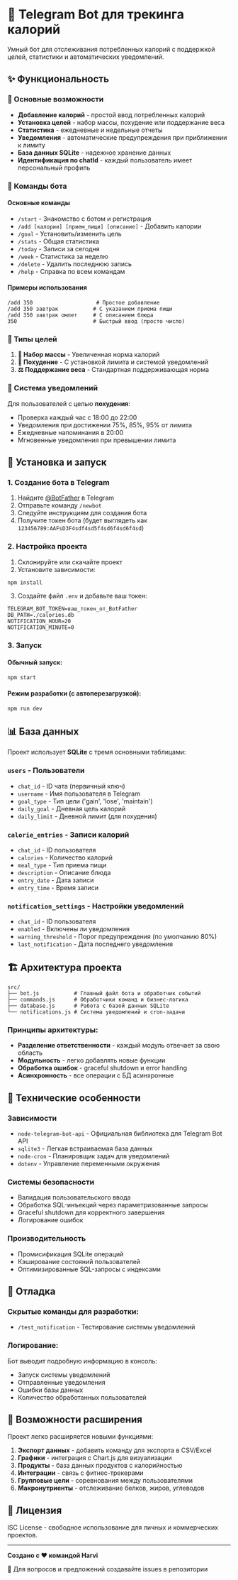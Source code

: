 # 🤖 Telegram Bot для трекинга калорий

Умный бот для отслеживания потребленных калорий с поддержкой целей, статистики и автоматических уведомлений.

## ✨ Функциональность

### 🎯 Основные возможности
- **Добавление калорий** - простой ввод потребленных калорий
- **Установка целей** - набор массы, похудение или поддержание веса
- **Статистика** - ежедневные и недельные отчеты
- **Уведомления** - автоматические предупреждения при приближении к лимиту
- **База данных SQLite** - надежное хранение данных
- **Идентификация по chatId** - каждый пользователь имеет персональный профиль

### 📱 Команды бота

#### Основные команды
- `/start` - Знакомство с ботом и регистрация
- `/add [калории] [прием_пищи] [описание]` - Добавить калории
- `/goal` - Установить/изменить цель
- `/stats` - Общая статистика
- `/today` - Записи за сегодня
- `/week` - Статистика за неделю
- `/delete` - Удалить последнюю запись
- `/help` - Справка по всем командам

#### Примеры использования
```
/add 350                    # Простое добавление
/add 350 завтрак           # С указанием приема пищи
/add 350 завтрак омлет     # С описанием блюда
350                        # Быстрый ввод (просто число)
```

### 🎯 Типы целей

1. **🔺 Набор массы** - Увеличенная норма калорий
2. **🔻 Похудение** - С установкой лимита и системой уведомлений
3. **⚖️ Поддержание веса** - Стандартная поддерживающая норма

### 🔔 Система уведомлений

Для пользователей с целью **похудения**:
- Проверка каждый час с 18:00 до 22:00
- Уведомления при достижении 75%, 85%, 95% от лимита
- Ежедневные напоминания в 20:00
- Мгновенные уведомления при превышении лимита

## 🚀 Установка и запуск

### 1. Создание бота в Telegram

1. Найдите [@BotFather](https://t.me/botfather) в Telegram
2. Отправьте команду `/newbot`
3. Следуйте инструкциям для создания бота
4. Получите токен бота (будет выглядеть как `123456789:AAFsD3F4sdf4sd5f4sd6f4sd6f4sd`)

### 2. Настройка проекта

1. Склонируйте или скачайте проект
2. Установите зависимости:
```bash
npm install
```

3. Создайте файл `.env` и добавьте ваш токен:
```env
TELEGRAM_BOT_TOKEN=ваш_токен_от_BotFather
DB_PATH=./calories.db
NOTIFICATION_HOUR=20
NOTIFICATION_MINUTE=0
```

### 3. Запуск

#### Обычный запуск:
```bash
npm start
```

#### Режим разработки (с автоперезагрузкой):
```bash
npm run dev
```

## 📊 База данных

Проект использует **SQLite** с тремя основными таблицами:

### `users` - Пользователи
- `chat_id` - ID чата (первичный ключ)
- `username` - Имя пользователя в Telegram
- `goal_type` - Тип цели ('gain', 'lose', 'maintain')
- `daily_goal` - Дневная цель калорий
- `daily_limit` - Дневной лимит (для похудения)

### `calorie_entries` - Записи калорий
- `chat_id` - ID пользователя
- `calories` - Количество калорий
- `meal_type` - Тип приема пищи
- `description` - Описание блюда
- `entry_date` - Дата записи
- `entry_time` - Время записи

### `notification_settings` - Настройки уведомлений
- `chat_id` - ID пользователя
- `enabled` - Включены ли уведомления
- `warning_threshold` - Порог предупреждения (по умолчанию 80%)
- `last_notification` - Дата последнего уведомления

## 🏗️ Архитектура проекта

```
src/
├── bot.js           # Главный файл бота и обработчик событий
├── commands.js      # Обработчики команд и бизнес-логика
├── database.js      # Работа с базой данных SQLite
└── notifications.js # Система уведомлений и cron-задачи
```

### Принципы архитектуры:
- **Разделение ответственности** - каждый модуль отвечает за свою область
- **Модульность** - легко добавлять новые функции
- **Обработка ошибок** - graceful shutdown и error handling
- **Асинхронность** - все операции с БД асинхронные

## 🔧 Технические особенности

### Зависимости
- `node-telegram-bot-api` - Официальная библиотека для Telegram Bot API
- `sqlite3` - Легкая встраиваемая база данных
- `node-cron` - Планировщик задач для уведомлений
- `dotenv` - Управление переменными окружения

### Системы безопасности
- Валидация пользовательского ввода
- Обработка SQL-инъекций через параметризованные запросы
- Graceful shutdown для корректного завершения
- Логирование ошибок

### Производительность
- Промисификация SQLite операций
- Кэширование состояний пользователей
- Оптимизированные SQL-запросы с индексами

## 🐛 Отладка

### Скрытые команды для разработки:
- `/test_notification` - Тестирование системы уведомлений

### Логирование:
Бот выводит подробную информацию в консоль:
- Запуск системы уведомлений
- Отправленные уведомления
- Ошибки базы данных
- Количество обработанных пользователей

## 🤝 Возможности расширения

Проект легко расширяется новыми функциями:

1. **Экспорт данных** - добавить команду для экспорта в CSV/Excel
2. **Графики** - интеграция с Chart.js для визуализации
3. **Продукты** - база данных продуктов с калорийностью  
4. **Интеграции** - связь с фитнес-трекерами
5. **Групповые цели** - соревнования между пользователями
6. **Макронутриенты** - отслеживание белков, жиров, углеводов

## 📄 Лицензия

ISC License - свободное использование для личных и коммерческих проектов.

---

**Создано с ❤️ командой Harvi**

🔗 Для вопросов и предложений создавайте issues в репозитории
